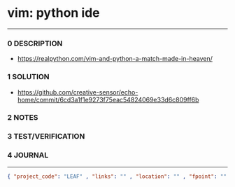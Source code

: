 # vim: python ide
--------------------------------
### 0 DESCRIPTION
-  https://realpython.com/vim-and-python-a-match-made-in-heaven/

### 1 SOLUTION
- https://github.com/creative-sensor/echo-home/commit/6cd3a1f1e9273f75eac54824069e33d6c809ff6b

### 2 NOTES


### 3 TEST/VERIFICATION


### 4 JOURNAL



--------------------------------
```json
{ "project_code": "LEAF" , "links": "" , "location": "" , "fpoint": "" }
```
